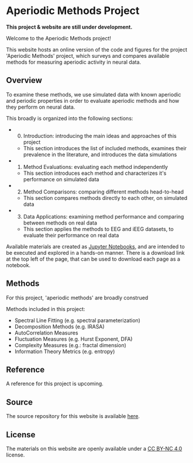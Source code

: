 # Aperiodic Methods Project

**This project & website are still under development.**

Welcome to the Aperiodic Methods project!

This website hosts an online version of the code and figures for the project 'Aperiodic Methods' project, which
surveys and compares available methods for measuring aperiodic activity in neural data.

## Overview

To examine these methods, we use simulated data with known aperiodic and periodic properties in order to evaluate aperiodic
methods and how they perform on neural data.

This broadly is organized into the following sections:
- 0) Introduction: introducing the main ideas and approaches of this project
    - This section introduces the list of included methods, examines their prevalence in the literature, and introduces the data simulations
- 1) Method Evaluations: evaluating each method independently
    - This section introduces each method and characterizes it's performance on simulated data
- 2) Method Comparisons: comparing different methods head-to-head
    - This section compares methods directly to each other, on simulated data
- 3) Data Applications: examining method performance and comparing between methods on real data
    - This section applies the methods to EEG and iEEG datasets, to evaluate their performance on real data

Available materials are created as [Jupyter Notebooks](https://jupyter.org), and are intended to be executed and explored in a hands-on manner.
There is a download link at the top left of the page, that can be used to download each page as a notebook.

## Methods

For this project, 'aperiodic methods' are broadly construed

Methods included in this project:
- Spectral Line Fitting (e.g. spectral parameterization)
- Decomposition Methods (e.g. IRASA)
- AutoCorrelation Measures
- Fluctuation Measures (e.g. Hurst Exponent, DFA)
- Complexity Measures (e.g.: fractal dimension)
- Information Theory Metrics (e.g. entropy)

## Reference

A reference for this project is upcoming.

## Source

The source repository for this website is available
[here](https://github.com/AperiodicMethods/Site).

## License

The materials on this website are openly available under a
[CC BY-NC 4.0](https://creativecommons.org/licenses/by-nc/4.0/) license.
